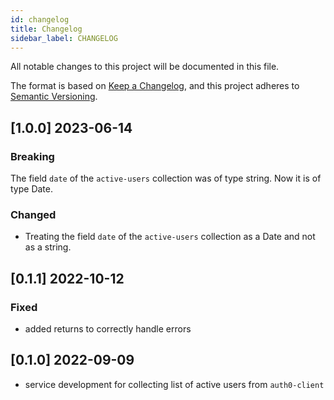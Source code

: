 ```yaml
---
id: changelog
title: Changelog
sidebar_label: CHANGELOG
---
```


<!--
WARNING: this file was automatically generated by Mia-Platform Doc Aggregator.
DO NOT MODIFY IT BY HAND.
Instead, modify the source file and run the aggregator to regenerate this file.
-->

All notable changes to this project will be documented in this file.

The format is based on [Keep a Changelog](https://keepachangelog.com/en/1.0.0/),
and this project adheres to [Semantic Versioning](https://semver.org/spec/v2.0.0.html).

## [1.0.0] 2023-06-14

### Breaking
The field `date` of the `active-users` collection was of type string. Now it is of type Date.

### Changed
- Treating the field `date` of the `active-users` collection as a Date and not as a string.

## [0.1.1] 2022-10-12

### Fixed

- added returns to correctly handle errors

## [0.1.0] 2022-09-09

- service development for collecting list of active users from `auth0-client`
